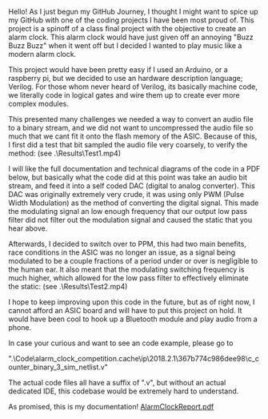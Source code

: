Hello! As I just begun my GitHub Journey, I thought I might want to spice up my GitHub with one of the coding projects I have been most proud of. This project is a spinoff of a class final project with the objective to create an alarm clock. This alarm clock would have just given off an annoying "Buzz Buzz Buzz" when it went off but I decided I wanted to play music like a modern alarm clock. 

This project would have been pretty easy if I used an Arduino, or a raspberry pi, but we decided to use an hardware description language; Verilog. For those whom never heard of Verilog, its basically machine code, we literally code in logical gates and wire them up to create ever more complex modules. 

This presented many challenges we needed a way to convert an audio file to a binary stream, and we did not want to uncompressed the audio file so much that we cant fit it onto the flash memory of the ASIC. Because of this, I first did a test that bit sampled the audio file very coarsely, to verify the method: (see .\Results\Test1.mp4)

I will like the full documentation and technical diagrams of the code in a PDF below, but basically what the code did at this point was take an audio bit stream, and feed it into a self coded DAC (digital to analog converter). This DAC was originally extremely very crude, it was using only PWM (Pulse Width Modulation) as the method of converting the digital signal. This made the modulating signal an low enough frequency that our output low pass filter did not filter out the modulation signal and caused the static that you hear above.

Afterwards, I decided to switch over to PPM, this had two main benefits, race conditions in the ASIC was no longer an issue, as a signal being modulated to be a couple fractions of a period under or over is negligible to the human ear. It also meant that the modulating switching frequency is much higher, which allowed for the low pass filter to effectively eliminate the static: (see .\Results\Test2.mp4)

I hope to keep improving upon this code in the future, but as of right now, I cannot afford an ASIC board and will have to put this project on hold. It would have been cool to hook up a Bluetooth module and play audio from a phone.

In case your curious and want to see an code example, please go to 

".\Code\alarm_clock_competition.cache\ip\2018.2.1\367b774c986dee98\c_counter_binary_3_sim_netlist.v"

The actual code files all have a suffix of ".v", but without an actual dedicated IDE, this codebase would be extremely hard to understand.

As promised, this is my documentation! [AlarmClockReport.pdf](.\Results\AlarmClockReport.pdf) 
